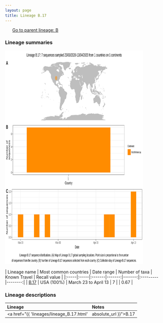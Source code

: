 ```yaml
---
layout: page
title: Lineage B.17
---
```




<p>
<ul class="actions small">
	 <a href="{{ 'lineages/lineage_B.html' | absolute_url }}" class="button special fit">Go to parent lineage: B</a>
</ul>
</p>
<h3> Lineage summaries</h3>

<img src="../assets/images/B.17.svg" alt="B.17 lineage summary figure" width="90%" height="700px" />


| Lineage name | Most common countries | Date range | Number of taxa | Known Travel | Recall value |
|:-----|:-----|:-------|-------:|-------:|:---------|--------:|
| <a href="{{ 'lineages/lineage_B.17.html' | absolute_url }}">B.17</a> | USA (100%) | March 23 to April 13 | 7 |  | 0.67 |

<h3>Lineage descriptions</h3>

| Lineage | Notes |
|:-----|:-----|
| <a href="{{ 'lineages/lineage_B.17.html' | absolute_url }}">B.17</a> | US lineage (WI) |

